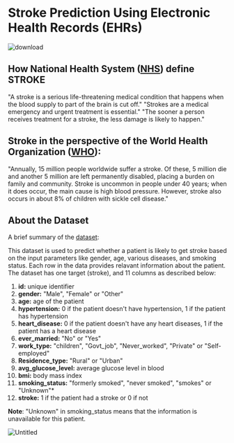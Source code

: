 # Stroke Prediction Using Electronic Health Records (EHRs)

![download](https://github.com/OmarAlkousa/Stroke-Prediction-Using-Electronic-Health-Records/assets/64659365/d29c2033-6390-426b-aa74-b2f3cf98fb41)

## How National Health System ([NHS](https://www.nhs.uk/conditions/stroke/#:~:text=A%20stroke%20is%20a%20serious,damage%20is%20likely%20to%20happen.)) define STROKE
"A stroke is a serious life-threatening medical condition that happens when the blood supply to part of the brain is cut off."
"Strokes are a medical emergency and urgent treatment is essential."
"The sooner a person receives treatment for a stroke, the less damage is likely to happen."
## Stroke in the perspective of the World Health Organization ([WHO](http://www.emro.who.int/health-topics/stroke-cerebrovascular-accident/index.html)):
"Annually, 15 million people worldwide suffer a stroke. Of these, 5 million die and another 5 million are left permanently disabled, placing a burden on family and community. Stroke is uncommon in people under 40 years; when it does occur, the main cause is high blood pressure. However, stroke also occurs in about 8% of children with sickle cell disease."

## About the Dataset
A brief summary of the [dataset](https://www.kaggle.com/datasets/fedesoriano/stroke-prediction-dataset):

This dataset is used to predict whether a patient is likely to get stroke based on the input parameters like gender, age, various diseases, and smoking status. Each row in the data provides relavant information about the patient. The dataset has one target (stroke), and 11 columns as described below:



1.   **id:** unique identifier
2.   **gender:** "Male", "Female" or "Other"
3.   **age:** age of the patient
4.   **hypertension:** 0 if the patient doesn't have hypertension, 1 if the patient has hypertension
5.   **heart_disease:** 0 if the patient doesn't have any heart diseases, 1 if the patient has a heart disease
6.   **ever_married:** "No" or "Yes"
7.   **work_type:** "children", "Govt_job", "Never_worked", "Private" or "Self-employed"
8.   **Residence_type:** "Rural" or "Urban"
9.   **avg_glucose_level:** average glucose level in blood
10.  **bmi:** body mass index
11.  **smoking_status:** "formerly smoked", "never smoked", "smokes" or "Unknown"*
12.  **stroke:** 1 if the patient had a stroke or 0 if not

**Note**: "Unknown" in smoking_status means that the information is unavailable for this patient.

![Untitled](https://github.com/OmarAlkousa/Stroke-Prediction-Using-Electronic-Health-Records/assets/64659365/991e9e17-1273-4e95-8737-4ce51221b99a)

